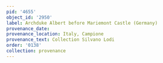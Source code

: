 ```yaml
---
pid: '4655'
object_id: '2950'
label: Archduke Albert before Mariemont Castle (Germany)
provenance_date:
provenance_location: Italy, Campione
provenance_text: Collection Silvano Lodi
order: '0138'
collection: provenance
---
```

